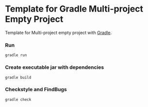 Template for Gradle Multi-project Empty Project
=====================

Template for Multi-project empty project with [Gradle](http://gradle.org/).

### Run
```
gradle run
```

### Create executable jar with dependencies
```
gradle build
```

### Checkstyle and FindBugs
```
gradle check
```

